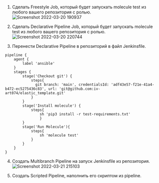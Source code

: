 1. Сделать Freestyle Job, который будет запускать molecule test из любого вашего репозитория с ролью.  
![Screenshot 2022-03-20 190937](https://user-images.githubusercontent.com/87374285/159161420-c229a0ea-4116-43da-9c04-0ad6185507ee.png)  

2. Сделать Declarative Pipeline Job, который будет запускать molecule test из любого вашего репозитория с ролью.  
![Screenshot 2022-03-20 220744](https://user-images.githubusercontent.com/87374285/159161559-883b0b0e-7987-46d3-aa88-2a4b7116a6f0.png)  

3. Перенести Declarative Pipeline в репозиторий в файл Jenkinsfile.  
```
pipeline {
    agent {
        label 'ansible'
    }
    stages {
        stage('Checkout git') {
            steps{
              git branch: 'main', credentialsId: 'adf43e57-f21e-41a4-b472-ec5275436c83', url: 'git@github.com:iv-art074/elastic_template.git'
            }
        }
        stage('Install molecule') {
            steps{
                sh 'pip3 install -r test-requirements.txt'
                }
        }
        stage('Run Molecule'){
            steps{
                sh 'molecule test'
            }
        }
    }
}
```  

4. Создать Multibranch Pipeline на запуск Jenkinsfile из репозитория.  
![Screenshot 2022-03-21 215103](https://user-images.githubusercontent.com/87374285/159255663-b355bf0f-816c-4510-baa3-d29c11403926.png)  

5. Создать Scripted Pipeline, наполнить его скриптом из pipeline.  


